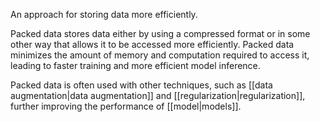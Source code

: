 
An approach for storing data more efficiently.

Packed data stores data either by using a compressed format or in
some other way that allows it to be accessed more efficiently.
Packed data minimizes the amount of memory and computation required to
access it, leading to faster training and more efficient model inference.

Packed data is often used with other techniques, such as
[[data augmentation|data augmentation]] and
[[regularization|regularization]], further improving the performance of
[[model|models]].


